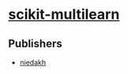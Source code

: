 # [scikit-multilearn](https://pypi.org/project/scikit-multilearn)



## Publishers
- [niedakh](https://pypi.org/user/niedakh)

